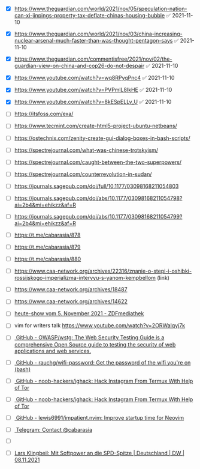 - [x] https://www.theguardian.com/world/2021/nov/05/speculation-nation-can-xi-jinpings-property-tax-deflate-chinas-housing-bubble ✅ 2021-11-10
- [x] https://www.theguardian.com/world/2021/nov/03/china-increasing-nuclear-arsenal-much-faster-than-was-thought-pentagon-says ✅ 2021-11-10
- [x] https://www.theguardian.com/commentisfree/2021/nov/02/the-guardian-view-on-china-and-cop26-do-not-despair ✅ 2021-11-10
- [x] https://www.youtube.com/watch?v=wq8RPyqPnc4 ✅ 2021-11-10
- [x] https://www.youtube.com/watch?v=PVPmlL8IkHE ✅ 2021-11-10
- [x] https://www.youtube.com/watch?v=8kESpELLv_U ✅ 2021-11-10
- [ ] https://itsfoss.com/exa/
- [ ] https://www.tecmint.com/create-html5-project-ubuntu-netbeans/
- [ ] https://ostechnix.com/zenity-create-gui-dialog-boxes-in-bash-scripts/
- [ ] https://spectrejournal.com/what-was-chinese-trotskyism/
- [ ] https://spectrejournal.com/caught-between-the-two-superpowers/
- [ ] https://spectrejournal.com/counterrevolution-in-sudan/
- [ ] https://journals.sagepub.com/doi/full/10.1177/03098168211054803
- [ ] https://journals.sagepub.com/doi/abs/10.1177/03098168211054798?ai=2b4&mi=ehikzz&af=R
- [ ] https://journals.sagepub.com/doi/abs/10.1177/03098168211054799?ai=2b4&mi=ehikzz&af=R
- [ ] https://t.me/cabarasia/878
- [ ] https://t.me/cabarasia/879
- [ ] https://t.me/cabarasia/880
- [ ] https://www.caa-network.org/archives/22316/znanie-o-stepi-i-oshibki-rossijskogo-imperializma-intervyu-s-yanom-kempbellom (link)
- [ ] https://www.caa-network.org/archives/18487
- [ ] https://www.caa-network.org/archives/14622
- [ ]  [heute-show vom 5. November 2021 - ZDFmediathek](https://www.zdf.de/comedy/heute-show/heute-show-vom-5-november-2021-100.html)

- [ ] vim for writers talk https://www.youtube.com/watch?v=2ORWaIqyj7k
- [ ]  [  GitHub - OWASP/wstg: The Web Security Testing Guide is a comprehensive Open Source guide to testing the security of web applications and web services.](https://github.com/OWASP/wstg)
- [ ]  [  GitHub - rauchg/wifi-password: Get the password of the wifi you're on (bash)](https://github.com/rauchg/wifi-password)
- [ ]  [  GitHub - noob-hackers/ighack: Hack Instagram From Termux With Help of Tor](https://github.com/noob-hackers/ighack)
- [ ]  [  GitHub - noob-hackers/ighack: Hack Instagram From Termux With Help of Tor](https://github.com/noob-hackers/ighack)
- [ ]  [  GitHub - lewis6991/impatient.nvim: Improve startup time for Neovim](https://github.com/lewis6991/impatient.nvim)
- [ ]  [    Telegram: Contact @cabarasia](https://t.me/cabarasia/881)
- [ ]  [](https://www.dw.com/de/das-abc-der-ddr-ein-glossar/a-59731245?maca=de-rss-de-all-1119-xml-mrss)
- [ ]  [Lars Klingbeil: Mit Softpower an die SPD-Spitze | Deutschland | DW | 08.11.2021](https://www.dw.com/de/lars-klingbeil-mit-softpower-an-die-spd-spitze/a-59757332?maca=de-rss-de-all-1119-xml-mrss)
